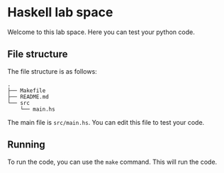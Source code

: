 # Haskell lab space
Welcome to this lab space. Here you can test your python code.

## File structure
The file structure is as follows:
```
.
├── Makefile
├── README.md
└── src
    └── main.hs
```

The main file is `src/main.hs`. You can edit this file to test your code.

## Running
To run the code, you can use the `make` command. This will run the code.